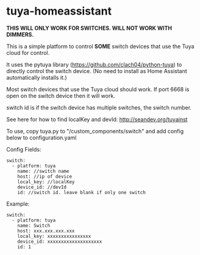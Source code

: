 # tuya-homeassistant

**THIS WILL ONLY WORK FOR SWITCHES. WILL NOT WORK WITH DIMMERS.**

This is a simple platform to control **SOME** switch devices that use the Tuya cloud for control.

It uses the pytuya library (https://github.com/clach04/python-tuya) to directly control the switch device. (No need to install as Home Assistant automatically installs it.)

Most switch devices that use the Tuya cloud should work. If port 6668 is open on the switch device then it will work.

switch id is if the switch device has multiple switches, the switch number.

See here for how to find localKey and devId: http://seandev.org/tuyainst

To use, copy tuya.py to "<home assistant config dir>/custom_components/switch" and add config below to configuration.yaml

Config Fields:
```
switch:
  - platform: tuya
    name: //switch name
    host: //ip of device
    local_key: //localKey
    device_id: //devId
    id: //switch id. leave blank if only one switch
```

Example:
```
switch:
  - platform: tuya
    name: Switch
    host: xxx.xxx.xxx.xxx
    local_key: xxxxxxxxxxxxxxxx
    device_id: xxxxxxxxxxxxxxxxxxxx
    id: 1
```

